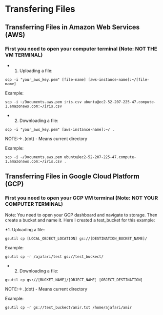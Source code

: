 # Transfering Files 

## Transferring Files in Amazon Web Services (AWS)


### First you need to open your computer terminal (Note: NOT THE VM TERMINAL)

* 1. Uploading a file:
```
scp -i "your_aws_key.pem" [file-name] [aws-instance-name]:~/[file-name]
```

Example:
```
scp -i ~/Documents.aws.pem iris.csv ubuntu@ec2-52-207-225-47.compute-1.amazonaws.com:~/iris.csv
```
* 2. Downloading a file:
```
scp -i "your_aws_key.pem" [aws-instance-name]:~/ .
```
NOTE:->  .(dot) - Means current directory

Example:
```
scp -i ~/Documents.aws.pem ubuntu@ec2-52-207-225-47.compute-1.amazonaws.com:~/iris.csv .
```


## Transferring Files in Google Cloud Platform (GCP)


### First you need to open your GCP VM terminal (Note: NOT YOUR COMPUTER TERMINAL)
Note: You need to open your GCP dashboard and navigate to storage. Then create a bucket and name it. Here I created a test_bucket for this example:

*1. Uploading a file:
```
gsutil cp [LOCAL_OBJECT_LOCATION] gs://[DESTINATION_BUCKET_NAME]/
```

Example:
```
gsutil cp -r /ajafari/test gs://test_buckect/
```
* 2. Downloading a file:
```
gsutil cp gs://[BUCKET_NAME]/[OBJECT_NAME] [OBJECT_DESTINATION]
```
NOTE:->  .(dot) - Means current directory

Example:
```
gsutil cp -r gs://test_buckect/amir.txt /home/ajafari/amir
```

